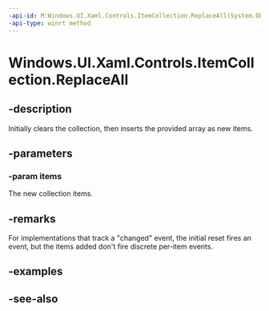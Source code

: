 ```yaml
---
-api-id: M:Windows.UI.Xaml.Controls.ItemCollection.ReplaceAll(System.Object[])
-api-type: winrt method
---
```


<!-- Method syntax
public void ReplaceAll(System.Object[] items)
-->

# Windows.UI.Xaml.Controls.ItemCollection.ReplaceAll

## -description
Initially clears the collection, then inserts the provided array as new items.



## -parameters
### -param items
The new collection items.

## -remarks
For implementations that track a "changed" event, the initial reset fires an event, but the items added don't fire discrete per-item events.

## -examples

## -see-also

